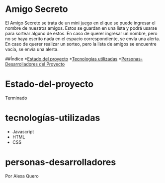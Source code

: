 <h1> Amigo Secreto </h1>

El Amigo Secreto se trata de un mini juego en el que
se puede ingresar el nombre de nuestros amigos. Estos
se guardan en una lista y podrá usarse para sortear
alguno de estos.
En caso de querer ingresar un nombre, pero no se haya 
escrito nada en el espacio correspondiente, se envía una
alerta.
En caso de querer realizar un sorteo, pero la lista de 
amigos se encuentre vacía, se envía una alerta.

##Índice
*[Estado del proyecto](#Estado-del-proyecto)
*[Tecnologías utilizadas](#tecnologías-utilizadas)
*[Personas-Desarrolladores del Proyecto](#personas-desarrolladores)


# Estado-del-proyecto #
Terminado

# tecnologías-utilizadas #
- Javascript
- HTML
- CSS

# personas-desarrolladores #
Por Alexa Quero